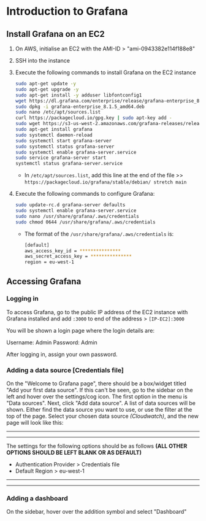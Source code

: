 # Introduction to Grafana
## Install Grafana on an EC2
1. On AWS, initialise an EC2 with the AMI-ID > "ami-0943382e114f188e8"
2. SSH into the instance
3. Execute the following commands to install Grafana on the EC2 instance
    ```bash
    sudo apt-get update -y
    sudo apt-get upgrade -y
    sudo apt-get install -y adduser libfontconfig1
    wget https://dl.grafana.com/enterprise/release/grafana-enterprise_8.1.5_amd64.deb
    sudo dpkg -i grafana-enterprise_8.1.5_amd64.deb
    sudo nano /etc/apt/sources.list
    curl https://packagecloud.io/gpg.key | sudo apt-key add -
    sudo wget https://s3-us-west-2.amazonaws.com/grafana-releases/release/grafana_5.2.4_amd64.deb
    sudo apt-get install grafana
    sudo systemctl daemon-reload
    sudo systemctl start grafana-server
    sudo systemctl status grafana-server
    sudo systemctl enable grafana-server.service
    sudo service grafana-server start
    systemctl status grafana-server.service
    ```
    - In `/etc/apt/sources.list`, add this line at the end of the file >> `https://packagecloud.io/grafana/stable/debian/ stretch main`
      
4. Execute the following commands to configure Grafana:
    ```bash
    sudo update-rc.d grafana-server defaults
    sudo systemctl enable grafana-server.service
    sudo nano /usr/share/grafana/.aws/credentials
    sudo chmod 0644 /usr/share/grafana/.aws/credentials
    ```
    - The format of the `/usr/share/grafana/.aws/credentials` is:
      ```bash
      [default]
      aws_access_key_id = ***************
      aws_secret_access_key = ***************
      region = eu-west-1
      ```

## Accessing Grafana
### Logging in
To access Grafana, go to the public IP address of the EC2 instance with Grafana installed and add `:3000` to end of the address > `[IP-EC2]:3000`

You will be shown a login page where the login details are:

  Username: Admin
  Password: Admin
  
After logging in, assign your own password.

### Adding a data source [Credentials file]
On the "Welcome to Grafana page", there should be a box/widget titled "Add your first data source". If this can't be seen, go to the sidebar on the left and hover over the settings/cog icon. The first option in the menu is "Data sources".
Next, click "Add data source". A list of data sources will be shown. Either find the data source you want to use, or use the filter at the top of the page.
Select your chosen data source *(Cloudwatch)*, and the new page will look like this:

---
---

The settings for the following options should be as follows **(ALL OTHER OPTIONS SHOULD BE LEFT BLANK OR AS DEFAULT)**
  - Authentication Provider > Credentials file
  - Default Region > eu-west-1

---
---

### Adding a dashboard
On the sidebar, hover over the addition symbol and select "Dashboard"
